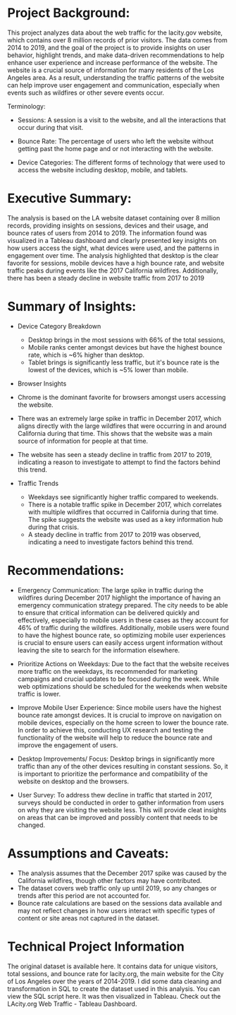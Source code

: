 # Project Background:

This project analyzes data about the web traffic for the lacity.gov website, which contains over 8 million records of prior visitors. The data comes from 2014 to 2019, and the goal of the project is to provide insights on user behavior, highlight trends, and make data-driven recommendations to help enhance user experience and increase performance of the website. The website is a crucial source of information for many residents of the Los Angeles area. As a result, understanding the traffic patterns of the website can help improve user engagement and communication, especially when events such as wildfires or other severe events occur. 

Terminology:
- Sessions: A session is a visit to the website, and all the interactions that occur during that visit. 

- Bounce Rate: The percentage of users who left the website without getting past the home page and or not interacting with the website.

- Device Categories: The different forms of technology that were used to access the website including desktop, mobile, and tablets.

# Executive Summary:
The analysis is based on the LA website dataset containing over 8 million records, providing insights on sessions, devices and their usage, and bounce rates of users from 2014 to 2019. The information found was visualized in a Tableau dashboard and clearly presented key insights on how users access the sight, what devices were used, and the patterns in engagement over time. The analysis highlighted that desktop is the clear favorite for sessions, mobile devices have a high bounce rate, and website traffic peaks during events like the 2017 California wildfires. Additionally, there has been a steady decline in website traffic from 2017 to 2019

# Summary of Insights:
- Device Category Breakdown
  - Desktop brings in the most sessions with 66% of the total sessions,
  - Mobile ranks center amongst devices but have the highest bounce rate, which is ~6% higher than desktop.
  - Tablet brings is significantly less traffic, but it's bounce rate is the lowest of the devices, which is ~5% lower than mobile.

- Browser Insights
 - Chrome is the dominant favorite for browsers amongst users accessing the website. 
 - There was an extremely large spike in traffic in December 2017, which aligns directly with the large wildfires that were occurring in and around California during that time. This shows that the website was a main source of information for people at that time.
 - The website has seen a steady decline in traffic from 2017 to 2019, indicating a reason to investigate to attempt to find the factors behind this trend.

- Traffic Trends
  - Weekdays see significantly higher traffic compared to weekends.
  - There is a notable traffic spike in December 2017, which correlates with multiple wildfires that occurred in California during that time. The spike suggests the website was used as a key information hub during that crisis.
  - A steady decline in traffic from 2017 to 2019 was observed, indicating a need to investigate factors behind this trend.

# Recommendations:
- Emergency Communication: The large spike in traffic during the wildfires during December 2017 highlight the importance of having an emergency communication strategy prepared. The city needs to be able to ensure that critical information can be delivered quickly and effectively, especially to mobile users in these cases as they account for 46% of traffic during the wildfires. Additionally, mobile users were found to have the highest bounce rate, so optimizing mobile user experiences is crucial to ensure users can easily access urgent information without leaving the site to search for the information elsewhere. 

- Prioritize Actions on Weekdays: Due to the fact that the website receives more traffic on the weekdays, its recommended for marketing campaigns and crucial updates to be focused during the week. While web optimizations should be scheduled for the weekends when website traffic is lower.

- Improve Mobile User Experience: Since mobile users have the highest bounce rate amongst devices. It is crucial to improve on navigation on mobile devices, especially on the home screen to lower the bounce rate. In order to achieve this, conducting UX research and testing the functionality of the website will help to reduce the bounce rate and improve the engagement of users.

- Desktop Improvements/ Focus: Desktop brings in significantly more traffic than any of the other devices resulting in constant sessions. So, it is important to prioritize the performance and compatibility of the website on desktop and the browsers.

- User Survey: To address thew decline in traffic that started in 2017, surveys should be conducted in order to gather information from users on why they are visiting the website less. This will provide cleat insights on areas that can be improved and possibly content that needs to be changed.



# Assumptions and Caveats:
- The analysis assumes that the December 2017 spike was caused by the California wildfires, though other factors may have contributed.
- The dataset covers web traffic only up until 2019, so any changes or trends after this period are not accounted for.
- Bounce rate calculations are based on the sessions data available and may not reflect changes in how users interact with specific types of content or site areas not captured in the dataset.

# Technical Project Information
The original dataset is available here. It contains data for unique visitors, total sessions, and bounce rate for lacity.org, the main website for the City of Los Angeles over the years of 2014-2019. I did some data cleaning and transformation in SQL to create the dataset used in this analysis. You can view the SQL script here. It was then visualized in Tableau.
Check out the LAcity.org Web Traffic - Tableau Dashboard.
